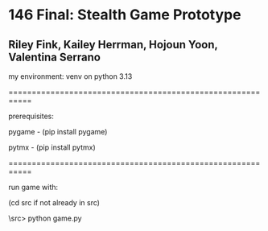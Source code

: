 # 146 Final: Stealth Game Prototype
## Riley Fink, Kailey Herrman, Hojoun Yoon, Valentina Serrano

my environment: venv on python 3.13

===========================================================

prerequisites: 

pygame - (pip install pygame)

pytmx - (pip install pytmx)

===========================================================

run game with:

(cd src if not already in src)

\src> python game.py
